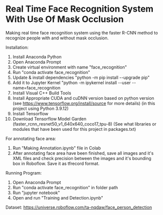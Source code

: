# Real Time Face Recognition System With Use Of Mask Occlusion
Making real time face recognition system using the faster R-CNN method to recognize people with and without mask occlusion.

Installation:
1. Install Anaconda Python
2. Open Anaconda Prompt
3. Create virtual environment with name "face_recognition"
4. Run "conda activate face_recognition"
5. Update & install dependencies "python -m pip install --upgrade pip"
6. Add it to Jupyter Kernel "python -m ipykernel install --user --name=face_recognition
7. Install Visual C++ Build Tools
8. Install Appropriate CUDA and cuDNN version based on python version (see https://www.tensorflow.org/install/source for more details) (in this project using Python 3.9.12)
9. Install Tensorflow
10. Download Tensorflow Model Garden (faster_rcnn_resnet50_v1_640x640_coco17_tpu-8)
(See what libraries or modules that have been used for this project in packages.txt)

For annotating face area:
1. Run "Making Annotation.ipynb" file in Colab
2. After annotating face area have been finished, save all images and it's XML files and check precision between the images and it's bounding box in Roboflow. Save it as tfrecord format.

Running Program:
1. Open Anaconda Prompt
2. Run "conda activate face_recognition" in folder path
3. Run "jupyter notebook"
4. Open and run "Training and Detection.ipynb"

Dataset:
https://universe.roboflow.com/ta-nqdaw/face_person_detection

